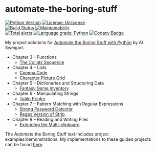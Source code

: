 # automate-the-boring-stuff
[![Python Version](https://img.shields.io/badge/python-3.4%20%7C%203.5%20%7C%203.6%20%7C%203.7-blue.svg)](https://www.python.org/getit/)
[![License: Unlicense](https://img.shields.io/badge/license-Unlicense-blue.svg)](http://unlicense.org/)
<br>
[![Build Status](https://travis-ci.com/zspatter/automate-the-boring-stuff.svg?branch=master)](https://travis-ci.com/zspatter/automate-the-boring-stuff)
[![Maintainability](https://api.codeclimate.com/v1/badges/712e73439d5f29d86eaf/maintainability)](https://codeclimate.com/github/zspatter/automate-the-boring-stuff/maintainability)
<br>
[![Total alerts](https://img.shields.io/lgtm/alerts/g/zspatter/automate-the-boring-stuff.svg?logo=lgtm&logoWidth=18)](https://lgtm.com/projects/g/zspatter/automate-the-boring-stuff/alerts/)
[![Language grade: Python](https://img.shields.io/lgtm/grade/python/g/zspatter/automate-the-boring-stuff.svg?logo=lgtm&logoWidth=18)](https://lgtm.com/projects/g/zspatter/automate-the-boring-stuff/context:python)
[![Codacy Badge](https://api.codacy.com/project/badge/Grade/931210b8e8d440ba8e0ce706214f2da2)](https://www.codacy.com/app/localhost_2/automate-the-boring-stuff?utm_source=github.com&amp;utm_medium=referral&amp;utm_content=zspatter/automate-the-boring-stuff&amp;utm_campaign=Badge_Grade)

My project solutions for [Automate the Boring Stuff with Python](https://automatetheboringstuff.com/ "Automate the Boring Stuff with Python") by Al Sweigart.

* Chapter 3 – Functions
    - [The Collatz Sequence](./collatz_sequence/)
* Chapter 4 – Lists
    - [Comma Code](./comma_code/)
    - [Character Picture Grid](./character_picture_grid/)
* Chapter 5 – Dictionaries and Structuring Data
    - [Fantasy Game Inventory](./fantasy_game_inventory/)
* Chapter 6 - Manipulating Strings
    - [Table Printer](./table_printer/)
* Chapter 7 – Pattern Matching with Regular Expressions
    - [Strong Password Detector](./strong_password_detector/)
    - [Regex Version of Strip](./regex_strip/)
* Chapter 8 – Reading and Writing Files
	- [Extending the Multi-clipboard](./multiclipboard/)
    
The Automate the Boring Stuff text includes project examples/demonstrations. My implementations to these guided projects can be found [here](./chapter_projects). 

